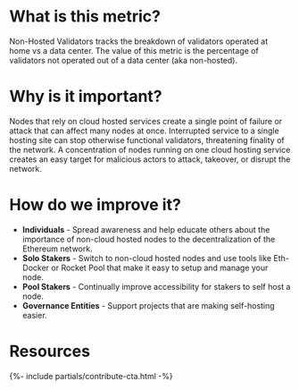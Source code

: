 ---
---


# What is this metric?

Non-Hosted Validators tracks the breakdown of validators operated at home vs a data center. The value of this metric is the percentage of validators not operated out of a data center (aka non-hosted).


# Why is it important?

Nodes that rely on cloud hosted services create a single point of failure or attack that can affect many nodes at once. Interrupted service to a single hosting site can stop otherwise functional validators, threatening finality of the network. A concentration of nodes running on one cloud hosting service creates an easy target for malicious actors to attack, takeover, or disrupt the network.


# How do we improve it?

- **Individuals** - Spread awareness and help educate others about the importance of non-cloud hosted nodes to the decentralization of the Ethereum network. 
- **Solo Stakers** - Switch to non-cloud hosted nodes and use tools like Eth-Docker or Rocket Pool that make it easy to setup and manage your node. 
- **Pool Stakers** - Continually improve accessibility for stakers to self host a node.
- **Governance Entities** - Support projects that are making self-hosting easier.


# Resources

{%- include partials/contribute-cta.html -%}

